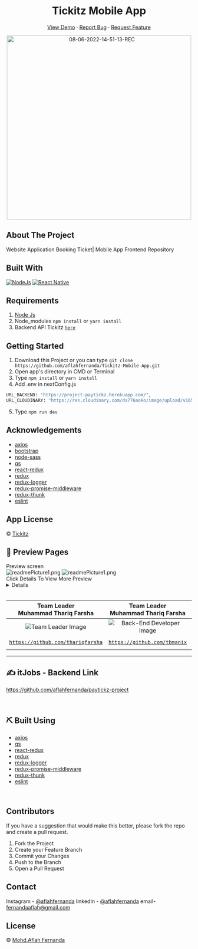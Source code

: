 <h1 align='center'>Tickitz Mobile App</h1>
  <p align="center">
    <a href="link_deploy">View Demo</a>
    ·
    <a href="https://github.com/usergithub/namarepo/issues">Report Bug</a>
    ·
    <a href="https://github.com/usergithub/namarepo/pulls">Request Feature</a>
  </p>

<p align="center">
 <a href="https://ibb.co/cc1ThB8"><img src="./src/assets/Tickitz.png" alt="08-06-2022-14-51-13-REC" border="0" width="500px"></a>
</p>

## About The Project

Website Application Booking Ticket| Mobile App Frontend Repository

## Built With

[![NodeJs](https://img.shields.io/badge/NodeJs-16.15.x-green)](https://github.com/react-bootstrap/react-bootstrap)
[![React Native](https://img.shields.io/badge/Next-v12.1.6-black)](https://reactnative.dev/)

## Requirements

1. <a href="https://nodejs.org/en/download/">Node Js</a>
2. Node_modules `npm install` or `yarn install`
3. Backend API Tickitz [`here`](https://github.com/aflahfernanda/paytickz-project)

## Getting Started

1. Download this Project or you can type `git clone https://github.com/aflahfernanda/Tickitz-Mobile-App.git`
2. Open app's directory in CMD or Terminal
3. Type `npm install` or `yarn install`
4. Add .env in nextConfig.js

```sh
URL_BACKEND: "https://project-paytickz.herokuapp.com/",
URL_CLOUDINARY: "https://res.cloudinary.com/da776aoko/image/upload/v1656419307/",
```

5. Type `npm run dev`

## Acknowledgements

- [axios](https://www.npmjs.com/package/axios)
- [bootstrap](https://www.npmjs.com/package/bootstrap)
- [node-sass](https://www.npmjs.com/package/node-sass)
- [qs](https://www.npmjs.com/package/qs)
- [react-redux](https://www.npmjs.com/package/react-redux)
- [redux](https://www.npmjs.com/package/redux)
- [redux-logger](https://www.npmjs.com/package/redux-logger)
- [redux-promise-middleware](https://www.npmjs.com/package/redux-promise-middleware)
- [redux-thunk](https://www.npmjs.com/package/redux-thunk)
- [eslint](https://www.npmjs.com/package/eslint)

## App License

© [Tickitz](https://github.com/aflahfernanda/Tickitz-Mobile-App.git)

## 🔎 Preview Pages

<summary>Preview screen</summary>
<img src="./src/assets/readmePicture1.png" alt="readmePicture1.png"" border="0">
<img src="./src/assets/readmePicture2.png" alt="readmePicture1.png" border="0">

<summary>Click Details To View More Preview</summary>
<details>
<img src="./src/assets/readmePicture3.png" alt="readmePicture1.png" border="0">
<img src="./src/assets/readmePicture4.png" alt="readmePicture1.png" border="0">
<img src="./src/assets/readmePicture5.png" alt="readmePicture1.png" border="0">
<img src="./src/assets/readmePicture6.png" alt="readmePicture1.png" border="0">
<img src="./src/assets/readmePicture7.png" alt="readmePicture1.png" border="0">
<br>
</details>

<br>

|                           **Team Leader** <br> Muhammad Thariq Farsha                           |                      **Team Leader** <br> Muhammad Thariq Farsha                      |                           **Front-End Developer** <br> Donny Wahyu                            |                 **Front-End Developer** <br> Abdul Qodir Jaelani                  |                     **Back-End Developer** <br> Jauhar Maknun Adib                      |                          **Back-End Developer**<br>Mohd.Aflah Fernandaa                           |
| :---------------------------------------------------------------------------------------------: | :-----------------------------------------------------------------------------------: | :-------------------------------------------------------------------------------------------: | :-------------------------------------------------------------------------------: | :-------------------------------------------------------------------------------------: | :-----------------------------------------------------------------------------------------------: |
|                      ![Team Leader Image](./src/assets/readmePicture1.png)                      |             ![Back-End Developer Image](./src/assets/readmePicture2.png)              |                 ![Front-End Developer Image](./src/assets/readmePicture6.png)                 |           ![Back-End Developer Image](./src/assets/readmePicture3.png)            |              ![Back-End Developer Image](./src/assets/readmePicture4.png)               |                   ![Back-End Developer Image](./src/assets/readmePicture5.png)                    |
| <a href="https://github.com/thariqfarsha" target="_blank">`https://github.com/thariqfarsha`</a> | <a href="https://github.com/tbmanix" target="_blank">`https://github.com/tbmanix`</a> | <a href="https://github.com/donny17-bit" target="_blank">`https://github.com/donny17-bit`</a> | <a href="https://github.com/Qxtlp" target="_blank">`https://github.com/Qxtlp`</a> | <a href="https://github.com/foldadjo" target="_blank">`https://github.com/foldadjo`</a> | <a href="https://github.com/aflahfernanda" target="_blank">`https://github.com/aflahfernanda`</a> |

---

## ✍️ itJobs - Backend Link

https://github.com/aflahfernanda/paytickz-project

<br>

## ⛏️ Built Using

- [axios](https://www.npmjs.com/package/axios)
- [qs](https://www.npmjs.com/package/qs)
- [react-redux](https://www.npmjs.com/package/react-redux)
- [redux](https://www.npmjs.com/package/redux)
- [redux-logger](https://www.npmjs.com/package/redux-logger)
- [redux-promise-middleware](https://www.npmjs.com/package/redux-promise-middleware)
- [redux-thunk](https://www.npmjs.com/package/redux-thunk)
- [eslint](https://www.npmjs.com/package/eslint)

<br>

## Contributors

If you have a suggestion that would make this better, please fork the repo and create a pull request.

1. Fork the Project
2. Create your Feature Branch
3. Commit your Changes
4. Push to the Branch
5. Open a Pull Request

## Contact

Instagram - [@aflahfernanda](https://www.instagram.com/aflahfernanda/)
linkedIn - [@aflahfernanda](https://www.linkedin.com/in/aflah-fernanda-6841401ab/)
email-[fernandaaflah@gmail.com](fernandaaflah@gmail.com)

## License

© [Mohd.Aflah Fernanda](https://github.com/aflahfernanda)
